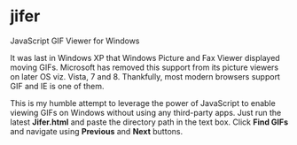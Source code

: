 # jifer
JavaScript GIF Viewer for Windows 

It was last in Windows XP that Windows Picture and Fax Viewer displayed moving GIFs. Microsoft has removed this support from its picture viewers on later OS viz. Vista, 7 and 8. 
Thankfully, most modern browsers support GIF and IE is one of them.

This is my humble attempt to leverage the power of JavaScript to enable viewing GIFs on Windows without using any third-party apps.
Just run the latest **Jifer.html** and paste the directory path in the text box. Click **Find GIFs** and navigate using **Previous** and **Next** buttons.


